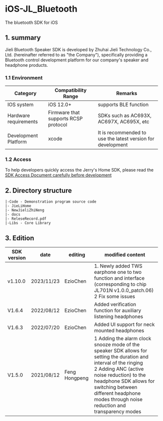 # iOS-JL_Bluetooth
The bluetooth SDK for iOS
## 1.  summary
Jieli Bluetooth Speaker SDK is developed by Zhuhai Jieli Technology Co., Ltd. (hereinafter referred to as "the Company"), specifically providing a Bluetooth control development platform for our company's speaker and headphone products.
### 1.1 Environment

| Category                                                     | Compatibility Range                  | Remarks                                                     |
| ------------------------------------------------------------ | ------------------------------------ | ----------------------------------------------------------- |
| IOS system                                                   | iOS 12.0+                            | supports BLE function                                       |
| Hardware requirements                                        | Firmware that supports RCSP protocol | SDKs such as AC693X, AC697X, AC695X, etc                    |
| Development Platform                                         | xcode                                | It is recommended to use the latest version for development |

### 1.2 Access

To help developers quickly access the Jerry's Home SDK, please read the [SDK Access Document carefully before development](https://doc.zh-jieli.com/Apps/iOS/jielihome/zh-cn/master/index.html)

## 2.  Directory structure

```
|-Code - Demonstration program source code
|- JieLiHome
|- NewJieliZhiNeng
|- docs
|- ReleseRecord.pdf
|-Libs - Core Library
```
## 3.  Edition

| SDK version | date       | editing       | modified content                                             |
| ----------- | ---------- | ------------- | ------------------------------------------------------------ |
| v1.10.0     | 2023/11/23 | EzioChen      | 1. Newly added TWS earphone one to two function and interface (corresponding to chip JL701N v1.0.0_patch.06)<br/>2 Fix some issues |
| V1.6.4      | 2022/08/12 | EzioChen      | Added verification function for auxiliary listening headphones |
| V1.6.3      | 2022/07/20 | EzioChen      | Added UI support for neck mounted headphones                 |
| V1.5.0      | 2021/08/12 | Feng Hongpeng | 1 Adding the alarm clock snooze mode of the speaker SDK allows for setting the duration and interval of the ringing<br/>2 Adding ANC (active noise reduction) to the headphone SDK allows for switching between different headphone modes through noise reduction and transparency modes |

